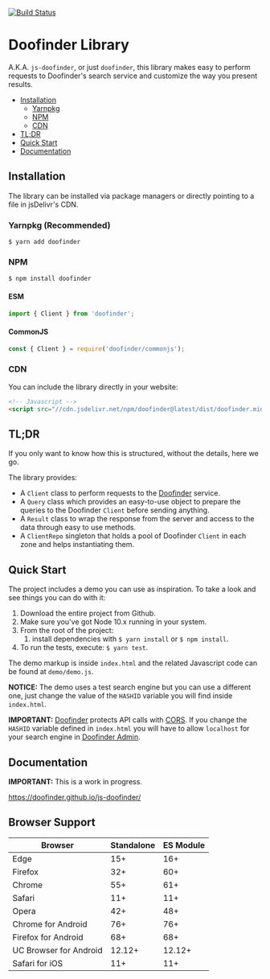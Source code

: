 [![Build Status](https://api.travis-ci.org/doofinder/js-doofinder.svg?branch=master)](https://travis-ci.org/doofinder/js-doofinder)

# Doofinder Library

A.K.A. `js-doofinder`, or just `doofinder`, this library makes easy to perform requests to Doofinder's search service and customize the way you present results.

<!-- MarkdownTOC depth="2" autolink="true" autoanchor="false" bracket="round" -->

- [Installation](#installation)
    - [Yarnpkg](#yarn)
    - [NPM](#npm)
    - [CDN](#cdn)
- [TL;DR](#tldr)
- [Quick Start](#quick-start)
- [Documentation](#documentation)

<!-- /MarkdownTOC -->


## Installation

The library can be installed via package managers or directly pointing to a file in jsDelivr's CDN.

### Yarnpkg (Recommended)

```shell
$ yarn add doofinder
```

### NPM

```shell
$ npm install doofinder
```

#### ESM

```js
import { Client } from 'doofinder';
```

#### CommonJS

```js
const { Client } = require('doofinder/commonjs');
```

### CDN

You can include the library directly in your website:

```html
<!-- Javascript -->
<script src="//cdn.jsdelivr.net/npm/doofinder@latest/dist/doofinder.min.js"></script>
```

## TL;DR

If you only want to know how this is structured, without the details, here we go.

The library provides:

- A `Client` class to perform requests to the [Doofinder] service.
- A `Query` class which provides an easy-to-use object to prepare the queries to the Doofinder `Client` before sending anything.
- A `Result` class to wrap the response from the server and access to the data through easy to use methods.
- A `ClientRepo` singleton that holds a pool of Doofinder `Client` in each zone and helps instantiating them.

## Quick Start

The project includes a demo you can use as inspiration. To take a look and see things you can do with it:

1. Download the entire project from Github.
2. Make sure you've got Node 10.x running in your system.
3. From the root of the project:
    1. install dependencies with `$ yarn install` or `$ npm install`.
4. To run the tests, execute: `$ yarn test`.

The demo markup is inside `index.html` and the related Javascript code can be found at `demo/demo.js`.

**NOTICE:** The demo uses a test search engine but you can use a different one, just change the value of the `HASHID` variable you will find inside `index.html`.

**IMPORTANT:** [Doofinder] protects API calls with [CORS]. If you change the `HASHID` variable defined in `index.html` you will have to allow `localhost` for your search engine in [Doofinder Admin].

## Documentation

**IMPORTANT:** This is a work in progress.

<https://doofinder.github.io/js-doofinder/>

[cors]: https://en.wikipedia.org/wiki/Cross-origin_resource_sharing
[doofinder admin]: https://app.doofinder.com/admin
[doofinder]: https://www.doofinder.com

## Browser Support

| Browser                | Standalone | ES Module |
|------------------------|------------|-----------|
| Edge                   | 15+        | 16+       |
| Firefox                | 32+        | 60+       |
| Chrome                 | 55+        | 61+       |
| Safari                 | 11+        | 11+       |
| Opera                  | 42+        | 48+       |
| Chrome for Android     | 76+        | 76+       |
| Firefox for Android    | 68+        | 68+       |
| UC Browser for Android | 12.12+     | 12.12+    |
| Safari for iOS         | 11+        | 11+       |

